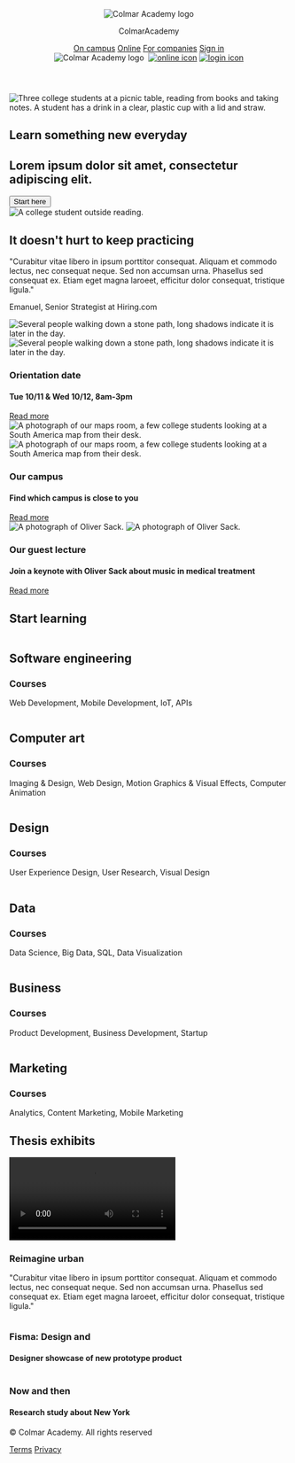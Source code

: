 <!DOCTYPE html>
<head>
  <title>Colmar Academy</title>
  <meta name="viewport" content="width=device-width, initial-scale=1.0" />
  <link href="./assets/css/default.css" type="text/css" rel="stylesheet" />
  <link href="./assets/css/responsive.css" type="text/css" rel="stylesheet" />
</head>
<body>
<header>
  <div class="logo">
    <img src="./assets/images/ic-logo.svg" alt="Colmar Academy logo" />
    <p><span class="logoCol">Colmar</span><span class="logoAca">Academy</span></p>
  </div>
  <nav id="desktop">
    <a href="#">On campus</a>
    <a href="#">Online</a>
    <a href="#">For companies</a>
    <a href="#">Sign in</a>
  </nav>
  <nav id="mobile_nav">
      <img src="./assets/images/ic-logo.svg" alt="Colmar Academy logo" />
      <a href="#"><img src="./assets/images/ic-on-campus.svg" alt="" /></a>
      <a href="#"><img src="./assets/images/ic-online.svg" alt="online icon" /></a>
      <a href="#"><img src="./assets/images/ic-login.svg" alt="login icon" /></a>
  </nav>
</header>
<section id="learn">
  <div class="learn-img-header">
    <img src="./assets/images/banner.jpg" alt="Three college students at a picnic table, reading from books and taking notes. A student has a drink in a clear, plastic cup with a lid and straw." class="img-header"/>
  </div>
  <div class="right-learn">
    <h1>Learn something new everyday</h1>
    <h2>Lorem ipsum dolor sit amet, consectetur adipiscing elit.</h2>
    <button>Start here</button>
  </div>
</section>
<section id="practice">
  <div class="practice-main">
    <div class="img-practice">
      <img src="./assets/images/information-main.jpg" alt="A college student outside reading." class="img-practice" />
    </div>
    <h1>It doesn't hurt to keep practicing</h1>
    <p>"Curabitur vitae libero in ipsum porttitor consequat. Aliquam et commodo lectus, nec consequat neque. Sed non accumsan urna. Phasellus sed consequat ex. Etiam eget magna laroeet, efficitur dolor consequat, tristique ligula."</p>
    <p class="quoted">Emanuel, Senior Strategist at Hiring.com</p>
  </div>
  <div class="campus-info">
    <div class="campus-info1">
      <div class="img-campus-info">
        <img src="./assets/images/information-orientation.jpg" alt="Several people walking down a stone path, long shadows indicate it is later in the day." class="img-campus-info1"/>
        <img src="./assets/images/information-orientation-mobile.jpg" alt="Several people walking down a stone path, long shadows indicate it is later in the day." class="img-campus-info2-mobile"/>
      </div>
      <div class="campus-infotext">
        <h3>Orientation date</h3>
        <h4>Tue 10/11 &amp; Wed 10/12, 8am-3pm</h4>
        <a href="#">Read more</a>
      </div>
    </div>
    <div class="campus-info1">
      <div class="img-campus-info">
        <img src="./assets/images/information-campus.jpg" alt="A photograph of our maps room, a few college students looking at a South America map from their desk." class="img-campus-info1" />
        <img src="./assets/images/information-campus-mobile.jpg" alt="A photograph of our maps room, a few college students looking at a South America map from their desk." class="img-campus-info2-mobile" />
      </div>
      <div class="campus-infotext">
        <h3>Our campus</h3>
        <h4>Find which campus is close to you</h4>
        <a href="#">Read more</a>
      </div>
    </div>
    <div class="campus-info1">
      <div class="img-campus-info">
        <img src="./assets/images/information-guest-lecture.jpg" alt="A photograph of Oliver Sack." class="img-campus-info1" />
        <img src="./assets/images/information-guest-lecture-mobile.jpg" alt="A photograph of Oliver Sack." class="img-campus-info2-mobile" />
      </div>
      <div class="campus-infotext">
        <h3>Our guest lecture</h3>
        <h4>Join a keynote with Oliver Sack about music in medical treatment</h4>
        <a href="#">Read more</a>
      </div>
    </div>
  </div>
</section>
<section id="start_learning">
  <h1>Start learning</h1>
  <div class="courses">
    <div class="course">
      <div class="course-img">
        <img src="./assets/images/course-software.jpg" alt="" class="course-img">
      </div>
      <div class="course-txt">
        <h2>Software engineering</h2>
        <h3>Courses</h3>
        <p>Web Development, Mobile Development, IoT, APIs</p>
      </div>
    </div>
    <div class="course">
      <div class="course-img">
        <img src="./assets/images/course-computer-art.jpg" alt="" class="course-img">
      </div>
      <div class="course-txt">
        <h2>Computer art</h2>
        <h3>Courses</h3>
        <p>Imaging &amp; Design, Web Design, Motion Graphics &amp; Visual Effects, Computer Animation</p>
      </div>
    </div>
    <div class="course">
      <div class="course-img">
        <img src="./assets/images/course-design.jpg" alt="" class="course-img">
      </div>
      <div class="course-txt">
        <h2>Design</h2>
        <h3>Courses</h3>
        <p>User Experience Design, User Research, Visual Design</p>
      </div>
    </div>
    <div class="course">
      <div class="course-img">
        <img src="./assets/images/course-data.jpg" alt="" class="course-img">
      </div>
      <div class="course-txt">
        <h2>Data</h2>
        <h3>Courses</h3>
        <p>Data Science, Big Data, SQL, Data Visualization</p>
      </div>
    </div>
    <div class="course">
      <div class="course-img">
        <img src="./assets/images/course-business.jpg" alt="" class="course-img">
      </div>
      <div class="course-txt">
        <h2>Business</h2>
        <h3>Courses</h3>
        <p>Product Development, Business Development, Startup</p>
      </div>
    </div>
    <div class="course">
      <div class="course-img">
        <img src="./assets/images/course-marketing.jpg" alt="" class="course-img">
      </div>
      <div class="course-txt">
        <h2>Marketing</h2>
        <h3>Courses</h3>
        <p>Analytics, Content Marketing, Mobile Marketing</p>
      </div>
    </div>
  </div>
</section>
<section id="thesis">
  <h1>Thesis exhibits</h1>
  <div class="thesis">
    <div class="thesis-video">
      <div class="video">
        <video src="./assets/videos/thesis.mp4" controls></video>
      </div>
      <div class="thesis-txt">
        <h3>Reimagine urban</h3>
        <p>"Curabitur vitae libero in ipsum porttitor consequat. Aliquam et commodo lectus, nec consequat neque. Sed non accumsan urna. Phasellus sed consequat ex. Etiam eget magna laroeet, efficitur dolor consequat, tristique ligula."</p>
      </div>
    </div>
    <div class="thesis-info">
      <div class="thesis-info2">
        <div class="thesis-img">
          <img src="./assets/images/thesis-fisma.jpg" alt="" class="thesis-img2"/>
        </div>
        <div class="thesis-txt1">
          <h3>Fisma: Design and</h3>
          <h4>Designer showcase of new prototype product</h4>
        </div>
      </div>
      <div class="thesis-info2">
        <div class="thesis-img">
          <img src="./assets/images/thesis-now-and-then.jpg" alt="" class="thesis-img2" />
        </div>
        <div class="thesis-txt1">
          <h3>Now and then</h3>
          <h4>Research study about New York</h4>
        </div>
      </div>
    </div>
  </div>
</section>
<footer>
  <p class="copy">&copy; Colmar Academy. All rights reserved</p>
  <div class="links">
    <a href="#">Terms</a>
    <a href="#">Privacy</a>
  </div>
</footer>
</body>
</html>
